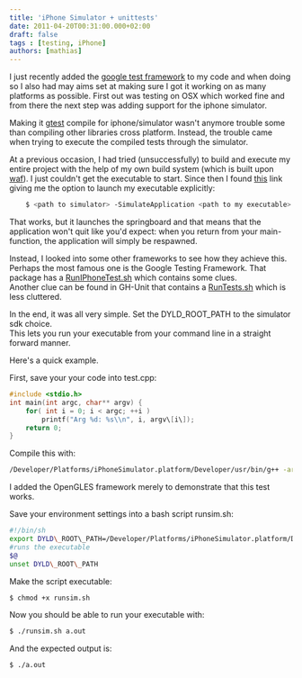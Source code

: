 ```yaml
---
title: 'iPhone Simulator + unittests'
date: 2011-04-20T00:31:00.000+02:00
draft: false
tags : [testing, iPhone]
authors: [mathias]
---
```


I just recently added the [google test framework](http://code.google.com/p/googletest/) to my code and when doing so I also had may aims set at making sure I got it working on as many platforms as possible. First out was testing on OSX which worked fine and from there the next step was adding support for the iphone simulator.  
  
Making it [gtest](http://code.google.com/p/googletest/) compile for iphone/simulator wasn't anymore trouble some than compiling other libraries cross platform. Instead, the trouble came when trying to execute the compiled tests through the simulator.  
  
  
  
At a previous occasion, I had tried (unsuccessfully) to build and execute my entire project with the help of my own build system (which is built upon [waf](http://code.google.com/p/waf/)). I just couldn't get the executable to start. Since then I found [this](http://stackoverflow.com/questions/1187611/how-to-install-iphone-application-in-iphone-simulator) link giving me the option to launch my executable explicitly:  

```bash
    $ <path to simulator> -SimulateApplication <path to my executable>
```
  
That works, but it launches the springboard and that means that the application won't quit like you'd expect: when you return from your main-function, the application will simply be respawned.  
  
Instead, I looked into some other frameworks to see how they achieve this. Perhaps the most famous one is the Google Testing Framework. That package has a [RunIPhoneTest.sh](http://www.google.com/codesearch/p?hl=en#NX45eFlAhC0/trunk/UnitTesting/RunIPhoneUnitTest.sh&q=RunIPhoneUnitTest.sh%20package:http://google-toolbox-for-mac%5C.googlecode%5C.com&sa=N&cd=1&ct=rc) which contains some clues.  
Another clue can be found in GH-Unit that contains a [RunTests.sh](https://github.com/gabriel/gh-unit/blob/master/Scripts/RunTests.sh) which is less cluttered.  
  
In the end, it was all very simple. Set the DYLD\_ROOT\_PATH to the simulator sdk choice.  
This lets you run your executable from your command line in a straight forward manner.  
  
Here's a quick example.  
  
First, save your your code into test.cpp:  
  
```cpp
#include <stdio.h>
int main(int argc, char** argv) {
    for( int i = 0; i < argc; ++i )
        printf("Arg %d: %s\\n", i, argv\[i\]);
    return 0;
}
```
  
Compile this with:  

```bash
/Developer/Platforms/iPhoneSimulator.platform/Developer/usr/bin/g++ -arch i386 -m32 -Wall -isysroot /Developer/Platforms/iPhoneSimulator.platform/Developer/SDKs/iPhoneSimulator4.3.sdk test.cpp -o a.out -framework OpenGLES  
```
I added the OpenGLES framework merely to demonstrate that this test works.
  
Save your environment settings into a bash script runsim.sh:  
```bash
#!/bin/sh  
export DYLD\_ROOT\_PATH=/Developer/Platforms/iPhoneSimulator.platform/Developer/SDKs/iPhoneSimulator4.3.sdk  
#runs the executable  
$@  
unset DYLD\_ROOT\_PATH  
```
  
Make the script executable:  

```bash
$ chmod +x runsim.sh
```

Now you should be able to run your executable with:  

```bash
$ ./runsim.sh a.out
```
  
And the expected output is:  

```bash
$ ./a.out
```
